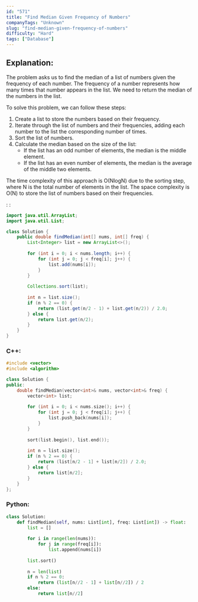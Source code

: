 ```yaml
---
id: "571"
title: "Find Median Given Frequency of Numbers"
companyTags: "Unknown"
slug: "find-median-given-frequency-of-numbers"
difficulty: "Hard"
tags: ["Database"]
---
```


## Explanation:

The problem asks us to find the median of a list of numbers given the frequency of each number. The frequency of a number represents how many times that number appears in the list. We need to return the median of the numbers in the list.

To solve this problem, we can follow these steps:
1. Create a list to store the numbers based on their frequency.
2. Iterate through the list of numbers and their frequencies, adding each number to the list the corresponding number of times.
3. Sort the list of numbers.
4. Calculate the median based on the size of the list:
   - If the list has an odd number of elements, the median is the middle element.
   - If the list has an even number of elements, the median is the average of the middle two elements.

The time complexity of this approach is O(NlogN) due to the sorting step, where N is the total number of elements in the list. The space complexity is O(N) to store the list of numbers based on their frequencies.

:
:
```java
import java.util.ArrayList;
import java.util.List;

class Solution {
    public double findMedian(int[] nums, int[] freq) {
        List<Integer> list = new ArrayList<>();
        
        for (int i = 0; i < nums.length; i++) {
            for (int j = 0; j < freq[i]; j++) {
                list.add(nums[i]);
            }
        }
        
        Collections.sort(list);
        
        int n = list.size();
        if (n % 2 == 0) {
            return (list.get(n/2 - 1) + list.get(n/2)) / 2.0;
        } else {
            return list.get(n/2);
        }
    }
}
```

### C++:
```cpp
#include <vector>
#include <algorithm>

class Solution {
public:
    double findMedian(vector<int>& nums, vector<int>& freq) {
        vector<int> list;
        
        for (int i = 0; i < nums.size(); i++) {
            for (int j = 0; j < freq[i]; j++) {
                list.push_back(nums[i]);
            }
        }
        
        sort(list.begin(), list.end());
        
        int n = list.size();
        if (n % 2 == 0) {
            return (list[n/2 - 1] + list[n/2]) / 2.0;
        } else {
            return list[n/2];
        }
    }
};
```

### Python:
```python
class Solution:
    def findMedian(self, nums: List[int], freq: List[int]) -> float:
        list = []
        
        for i in range(len(nums)):
            for j in range(freq[i]):
                list.append(nums[i])
        
        list.sort()
        
        n = len(list)
        if n % 2 == 0:
            return (list[n//2 - 1] + list[n//2]) / 2
        else:
            return list[n//2]
```